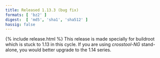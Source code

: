 ```yaml
---
title: Released 1.13.3 (bug fix)
formats: [ 'bz2' ]
digest:  [ 'md5', 'sha1', 'sha512' ]
hassig: false
---
```

{% include release.html %}
This release is made specially for buildroot which is stuck to 1.13 in this cycle.
If you are using *crosstool-NG* stand-alone, you would better upgrade to the 1.14 series.
